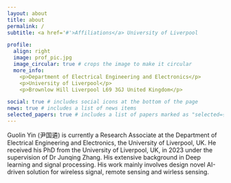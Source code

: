 ```yaml
---
layout: about
title: about
permalink: /
subtitle: <a href='#'>Affiliations</a> University of Liverpool

profile:
  align: right
  image: prof_pic.jpg
  image_circular: true # crops the image to make it circular
  more_info: 
    <p>Department of Electrical Engineering and Electronics</p>
    <p>University of Liverpool</p>
    <p>Brownlow Hill Liverpool L69 3GJ United Kingdom</p>

social: true # includes social icons at the bottom of the page
news: true # includes a list of news items
selected_papers: true # includes a list of papers marked as "selected={true}"
---
```


Guolin Yin (尹国遴) is currently a Research Associate at the Department of Electrical Engineering and Electronics, the University of Liverpool, UK. He received his PhD from the University of Liverpool, UK, in 2023 under the supervision of Dr Junqing Zhang. His extensive background in Deep learning and signal processing. His work mainly involves design novel AI-driven solution for wireless signal, remote sensing and wirless sensing.
